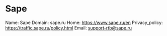 
# Sape

Name: Sape
Domain: sape.ru
Home: https://www.sape.ru/en
Privacy_policy: https://traffic.sape.ru/policy.html
Email: support-rtb@sape.ru

